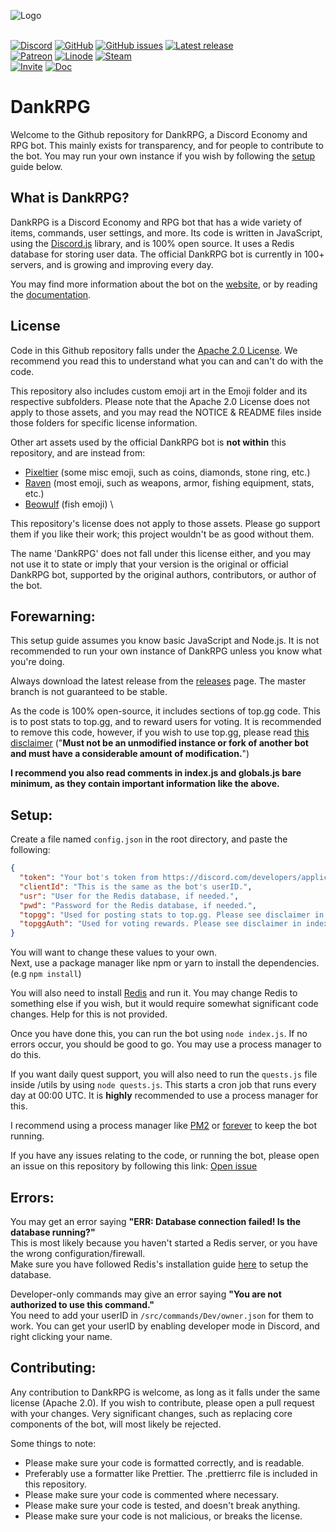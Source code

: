 <img src="https://assets.dankrpg.xyz/Images/dankrpg.png" alt="Logo" /> <br />
<br />

[![Discord](https://img.shields.io/discord/856149002734403615?color=7289da&logo=discord&logoColor=white)](https://discord.gg/Cc3xBSpWeB)
[![GitHub](https://img.shields.io/github/license/Snoozeds/DankRPG?color=blue)](https://github.com/Snoozeds/DankRPG/blob/main/LICENSE)
[![GitHub issues](https://img.shields.io/github/issues/Snoozeds/DankRPG)](https://github.com/Snoozeds/DankRPG/issues)
[![Latest release](https://img.shields.io/github/v/release/Snoozeds/DankRPG?include_prereleases)](https://github.com/Snoozeds/DankRPG/releases/latest)
<br />
[![Patreon](https://img.shields.io/badge/Patreon-Donate%20(monthly)-red?logo=patreon)](https://patreon.com/snoozeds)
[![Linode](https://img.shields.io/badge/Linode-$100%20credit-blue?logo=akamai)](https://www.linode.com/lp/refer/?r=2f0b0fc7f85a9c71619bd2f30b9e970e60b2c168)
[![Steam](https://img.shields.io/badge/Steam-Trade-white?logo=steam)](https://steamcommunity.com/tradeoffer/new/?partner=972682532&token=T6WoQBBx)
<br />
[![Invite](https://img.shields.io/badge/Bot%20Invite-DankRPG-blue?logo=discord&logoColor=white)](https://drpg.io/invite)
[![Doc](https://img.shields.io/badge/Documentation-View-blue)](https://docs.dankrpg.xyz)

# DankRPG

Welcome to the Github repository for DankRPG, a Discord Economy and RPG bot. This mainly exists for transparency, and for people to contribute to the bot. You may run your own instance if you wish by following the [setup](#forewarning) guide below.

## What is DankRPG?

DankRPG is a Discord Economy and RPG bot that has a wide variety of items, commands, user settings, and more. Its code is written in JavaScript, using the [Discord.js](https://discord.js.org) library, and is 100% open source. It uses a Redis database for storing user data. The official DankRPG bot is currently in 100+ servers, and is growing and improving every day.

You may find more information about the bot on the [website](https://dankrpg.xyz), or by reading the [documentation](https://drpg.io/docs).


## License
Code in this Github repository falls under the [Apache 2.0 License](https://choosealicense.com/licenses/apache-2.0/). We recommend you read this to understand what you can and can't do with the code.

This repository also includes custom emoji art in the Emoji folder and its respective subfolders. Please note that the Apache 2.0 License does not apply to those assets, and you may read the NOTICE & README files inside those folders for specific license information.

Other art assets used by the official DankRPG bot is **not within** this repository, and are instead from:
- [Pixeltier](https://pixeltier.itch.io/pixeltiers-16x16-rpg-icon-pack) (some misc emoji, such as coins, diamonds, stone ring, etc.)
- [Raven](https://clockworkraven.itch.io/) (most emoji, such as weapons, armor, fishing equipment, stats, etc.)
- [Beowulf](https://beowulf.itch.io/beowulfs-fish-asset-pack) (fish emoji) \

This repository's license does not apply to those assets. Please go support them if you like their work; this project wouldn't be as good without them.

The name 'DankRPG' does not fall under this license either, and you may not use it to state or imply that your version is the original or official DankRPG bot, supported by the original authors, contributors, or author of the bot.

## Forewarning:

This setup guide assumes you know basic JavaScript and Node.js. It is not recommended to run your own instance of DankRPG unless you know what you're doing.

Always download the latest release from the [releases](https://github.com/Snoozeds/DankRPG/releases) page. The master branch is not guaranteed to be stable.

As the code is 100% open-source, it includes sections of top.gg code. This is to post stats to top.gg, and to reward users for voting. It is recommended to remove this code, however, if you wish to use top.gg, please read [this disclaimer](https://support.top.gg/support/solutions/articles/73000502502-bot-guidelines) ("**Must not be an unmodified instance or fork of another bot and must have a considerable amount of modification.**")

**I recommend you also read comments in index.js and globals.js bare minimum, as they contain important information like the above.**

## Setup:
Create a file named `config.json` in the root directory, and paste the following:

```json
{
  "token": "Your bot's token from https://discord.com/developers/applications",
  "clientId": "This is the same as the bot's userID.",
  "usr": "User for the Redis database, if needed.",
  "pwd": "Password for the Redis database, if needed.",
  "topgg": "Used for posting stats to top.gg. Please see disclaimer in index.js.",
  "topggAuth": "Used for voting rewards. Please see disclaimer in index.js."
}
```

You will want to change these values to your own. \
Next, use a package manager like npm or yarn to install the dependencies. (e.g `npm install`)

You will also need to install [Redis](https://redis.io/topics/quickstart) and run it. You may change Redis to something else if you wish, but it would require somewhat significant code changes. Help for this is not provided.

Once you have done this, you can run the bot using `node index.js`. If no errors occur, you should be good to go. You may use a process manager to do this.

If you want daily quest support, you will also need to run the `quests.js` file inside /utils by using `node quests.js`. This starts a cron job that runs every day at 00:00 UTC. It is **highly** recommended to use a process manager for this.

I recommend using a process manager like [PM2](https://npmjs.com/package/pm2) or [forever](https://www.npmjs.com/package/forever) to keep the bot running.

If you have any issues relating to the code, or running the bot, please open an issue on this repository by following this link: [Open issue](https://github.com/Snoozeds/DankRPG/issues/new)

## Errors:

You may get an error saying **"ERR: Database connection failed! Is the database running?"** \
This is most likely because you haven't started a Redis server, or you have the wrong configuration/firewall. \
Make sure you have followed Redis's installation guide [here](https://redis.io/topics/quickstart) to setup the database.

Developer-only commands may give an error saying **"You are not authorized to use this command."** \
You need to add your userID in `/src/commands/Dev/owner.json` for them to work. You can get your userID by enabling developer mode in Discord, and right clicking your name.

## Contributing:
Any contribution to DankRPG is welcome, as long as it falls under the same license (Apache 2.0). If you wish to contribute, please open a pull request with your changes. Very significant changes, such as replacing core components of the bot, will most likely be rejected.

Some things to note:
- Please make sure your code is formatted correctly, and is readable. 
- Preferably use a formatter like Prettier. The .prettierrc file is included in this repository.
- Please make sure your code is commented where necessary.
- Please make sure your code is tested, and doesn't break anything.
- Please make sure your code is not malicious, or breaks the license.

